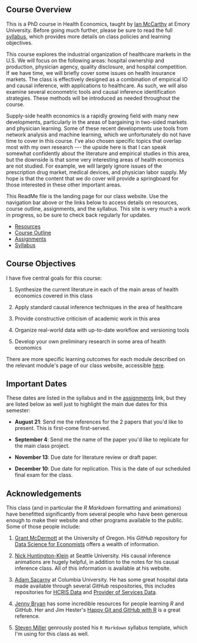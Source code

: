 ## Course Overview

This is a PhD course in Health Economics, taught by [Ian McCarthy](http://ianmccarthyecon.com) at Emory University. Before going much further, please be sure to read the full [syllabus](syllabus/syllabus-771.pdf), which provides more details on class policies and learning objectives. 

This course explores the industrial organization of healthcare markets in the U.S. We will focus on the following areas: hospital ownership and production, physician agency, quality disclosure, and hospital competition. If we have time, we will briefly cover some issues on health insurance markets. The class is effectively designed as a combination of empirical IO and causal inference, with applications to healthcare. As such, we will also examine several econometric tools and causal inference identification strategies. These methods will be introduced as needed throughout the course.

Supply-side health economics is a rapidly growing field with many new developments, particularly in the areas of bargaining in two-sided markets and physician learning. Some of these recent developments use tools from network analysis and machine learning, which we unfortunately do not have time to cover in this course. I've also chosen specific topics that overlap most with my own research --- the upside here is that I can speak somewhat confidently about the literature and empirical studies in this area, but the downside is that some very interesting areas of health economics are not studied. For example, we will largely ignore issues of the prescription drug market, medical devices, and physician labor supply. My hope is that the content that we do cover will provide a springboard for those interested in these other important areas.

This ReadMe file is the landing page for our class website. Use the navigation bar above or the links below to access details on resources, course outline, assignments, and the syllabus. This site is very much a work in progress, so be sure to check back regularly for updates.

  - [Resources](resources/)
  - [Course Outline](module-guides/)
  - [Assignments](assignments/)
  - [Syllabus](syllabus/syllabus-771.pdf)

## Course Objectives
I have five central goals for this course:

1. Synthesize the current literature in each of the main areas of health economics covered in this class

2. Apply standard causal inference techniques in the area of healthcare

3. Provide constructive criticism of academic work in this area

4. Organize real-world data with up-to-date workflow and versioning tools

5. Develop your own preliminary research in some area of health economics

There are more specific learning outcomes for each module described on the relevant module's page of our class website, accessible [here](module-guides/).

## Important Dates
These dates are listed in the syllabus and in the [assignments](assignments/) link, but they are listed below as well just to highlight the main due dates for this semester:

- **August 21**: Send me the references for the 2 papers that you'd like to present. This is first-come first-served.

- **September 4**: Send me the name of the paper you'd like to replicate for the main class project.

- **November 13**: Due date for literature review or draft paper.

- **December 10**: Due date for replication. This is the date of our scheduled final exam for the class.


## Acknowledgements
This class (and in particular the *R Markdown* formatting and animations) have benefitted significantly from several people who have been generous enough to make their website and other programs available to the public. Some of those people include:

1. [Grant McDermott](https://grantmcdermott.com/) at the University of Oregon. His *GitHub* repository for [Data Science for Economists](https://github.com/uo-ec607/lectures) offers a wealth of information.

2. [Nick Huntington-Klein](http://nickchk.com/) at Seattle University. His causal inference animations are hugely helpful, in addition to the notes for his causal inference class. All of this information is available at his website.

3. [Adam Sacarny](http://sacarny.com/) at Columbia University. He has some great hospital data made available through several *GitHub* respositories, this includes repositories for [HCRIS Data](https://github.com/asacarny/hospital-cost-reports) and [Provider of Services Data](https://github.com/asacarny/provider-of-services).

4. [Jenny Bryan](https://jennybryan.org/) has some incredible resources for people learning *R* and *GitHub*. Her and Jim Hester's [Happy Git and GitHub with R](https://happygitwithr.com/) is a great reference.

5. [Steven Miller](http://svmiller.com/) genrously posted his `R Markdown` syllabus template, which I'm using for this class as well.
